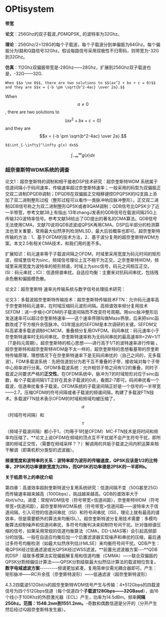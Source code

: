 # OPtisystem

**带宽**

**论文**：256Ghz的双子载波_PDMQPSK_ 的波特率为32Ghz。

**理论**：256Ghz/2=128G的每个子载波，每个子载波分到单偏振为64Ghz。每个偏振分为I路和Q路信号32Ghz。假设每路信号采用双极性不归零码，则带宽为-32G到32Ghz。

**仿真**：112Ghz双偏振带宽是-28Ghz——28Ghz，扩展到256Ghz双子载波也是，-32G——32G.

```text
When $$a \ne 0$$, there are two solutions to $$(ax^2 + bx + c = 0)$$ and they are $$x = {-b \pm \sqrt{b^2-4ac} \over 2a}.$$
```

When $$a \ne 0$$, there are two solutions to $$(ax^2 + bx + c = 0)$$ and they are $$x = {-b \pm \sqrt{b^2-4ac} \over 2a}.$$



```text
$$\int_{-\infty}^\infty g(x) dx$$
```

$$\int_{-\infty}^\infty g(x) dx$$

### 超奈奎斯特WDM系统的调查

论文1：超奈奎斯特的调制和相干接收DSP技术研究：超奈奎斯特WDM 系统属于信道间隔小于码间速率，传输速率超过奈奎斯特速率；一般采用的码型为双偏振正交双二进制DPQDB调制；DPQDB在双偏振正交相移键控DPQPSK的IQ支路上添加了双二进制整形过程（整形过程可以看作一类脉冲响应脉冲整形）。正交双二进制QDB信号称之为双二进制整形QPSK或者9QAM调制；QDB信号比QPSK少了近一半带宽，参考文献38上有指出 13年zhangJ发表的QDB信号在载波间隔25G上传输32G波特率信号。参考文献58给出了GD提出的著名的CMA算法。QDB信号无法使用CMA，文献70说将QDB滤波成QPSK再用CMA。DSP后半部分的检测算法也至关重要，常用最大似然序列检测MLSD，最大后验概率也即可。超奈奎斯特传输的方法：1、基于OFDM的技术方法，2、基于波分复用的超奈奎斯特WDM方案。本文2.5有相关CMA技术，和我们用的差不多。

扩展知识：码元速率等于子载波间隔之OFDM，时域里采用宽度为码元时间的矩形波，频域里信号为sinc，频域信号理论上互不相干为正交。之奈奎斯特WDM，频域里采用宽度为波特率的矩形频谱，时域上为sinc信号，码元之间相互正交。ISI：码元串扰；ICI：信道频谱串扰。自适应均衡：主要来对抗码间串扰，包括残余色散和偏振模色散。

论文2：超奈奎斯特 速率光传输系统与数字信号处理技术研究：

论文3：多载波超奈奎斯特传输技术：超奈奎斯特传输技术FTN：允许码元速率高于奈奎斯特码元速率，在时域压缩码元波形间隔。高频谱效率频分复用技术SEFDM：进一步缩小OFDM的子载波间隔而不改变符号周期。用sinc脉冲整形后发送速率可以超过奈奎斯特速率——这个速率界限叫做Mazo界限，后来把sinc函数改成了平方根升余弦脉冲。03年提出的SEFDM是本次调研的关键。SEFDM又叫高紧凑多载波调制HCMCM，重叠频分复用OVFDM。码间串扰：码元速率小于奈奎斯特速率时无码间串扰。奈奎斯特速率称为无码间串扰的最高速率R=2W=1/T（T是码元周期）。超奈奎斯特的核心思想——进行高于1/T的波特速率进行传输 。超奈奎斯特和超奈奎斯特WDM是不太一样的，超奈奎斯特的思想看基带的奈奎斯特传输原理，理想情况下在奈奎斯特速率下是无码间串扰的（自己之间的，无多载波）。FDM多载波系统：先把信道划分为若干互不重叠的子带，接收端对每个子带中心频率进行分离。OFDM多载波系统：允许相邻子带之间有1/2的重叠，同时子载波之间要求严格的**正交性**。在OFDM系统中，脉冲为T的时域矩形对应于sinc函数，每个子载波间隔1/T正好在其余子载波的0点，看图2-7即可。码间串扰看一个载波，信道串扰看多子载波。OFDM系统的子载波间隔正好是一个信号的一半带宽——2.7。压缩OFDM的符号间隔或者子载波的频谱间隔，构建了多载波FTN技术。多载波FTN技术表示OFDM的时域和频域均被压缩了，$$\alpha$$（时域符号间隔）和$$\tau$$（频域子载波间隔）都小于1，（均等于1时是OFDM）MC-FTN技术是将时间和频率均压缩了。\*\*论文上说OFDM在频域的顶点互不干扰就不会产生符号干扰，即所谓的频域正交性，（需要在频域采样？？）解调用的共轭子载波之间内积运算来相干解调（即乘机积分类型的滤波器）。

**频谱宽度和波特率的关系：波特率即为波形的传输速度，QPSK应该是1/2的比特率，2PSK的功率谱款宽度为2Rb，而QPSK的功率谱是2PSK的一半即Rb。**

**关于纸质书上的串扰介绍**

第四章：高谱效率超耐奎斯特波分复用系统研究：信道间隔不变（50G甚至25G）而传输速率越来越高（100Gbps），挑战越来越高。QDB的谱效率大于4bit/s/hz。进度：常规WDM信号（符号带宽&lt;信道间距），奈奎斯特WDM（符号带宽=信道间距），超奈奎斯特WDM系统（符号带宽&gt;信道间距——波特率大于信道间隔，引入可控的信道间串扰（ISI）和符号间串扰（ISI\)，理论上就有最高的谱效率，但是需要额外的算法来均衡ISI。）。超奈奎斯特波分复用技术需要：多模均衡算法抑制噪声和信道间串扰，多符号均衡判决来抑制符号间干扰。针对强频谱压缩的信号，如果采用常规的信道均衡算法（CMA，DD-LMAS等）会引起高频部分的加强。一般在自适应均衡后加一个后置滤波器实现噪声和串扰的压缩，最后通过多符号均衡检测（如最大似然序列估计MLSE）来均衡符号间干扰。QDB产生：电QPSK经过低通滤波或光QPSK经过WSS滤波。**前置光滤波器方案---**QDB的DSP：级联多模算法实现偏振解复用和信道均衡（CMMA）——联合双偏振的QPSK分割频偏估计算法——QPSK分割级联最大似然估计算法的载波相位恢复。**数字电域滤波方案**---------频谱更加紧凑，复用简单仅需光耦合器即可。产生：矩形脉冲——RC升余弦（奈奎斯特波形）——低通滤波（超奈奎斯特波形）

4.3.2四载波512Gbit/s的超奈奎斯特WDM信号产生与传输：4\*512Gbps的四载波信号为四个512Gbps信道（每个信道四个**子载波128Gbps——32GBaud**），由16个线小于100Khz的外腔激光器（ECL）产生，功率为14.5dBm。频率**间隔25Ghz。范围：1548.2nm到1551.2nm。**-奇数和偶数信道是分开的（分开产生然后经过IQ超奈奎斯特发生器）。

